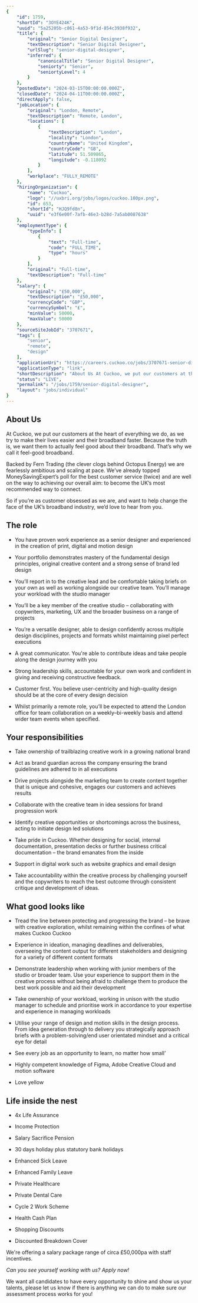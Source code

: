 ```yaml
---
{
	"id": 1759,
	"shortId": "3OYE424K",
	"uuid": "5a25205b-c861-4a53-9f1d-854c3938f932",
	"title": {
		"original": "Senior Digital Designer",
		"textDescription": "Senior Digital Designer",
		"urlSlug": "senior-digital-designer",
		"inferred": {
			"canonicalTitle": "Senior Digital Designer",
			"seniorty": "Senior",
			"seniortyLevel": 4
		}
	},
	"postedDate": "2024-03-15T00:00:00.000Z",
	"closedDate": "2024-04-11T00:00:00.000Z",
	"directApply": false,
	"jobLocation": {
		"original": "London, Remote",
		"textDescription": "Remote, London",
		"locations": [
			{
				"textDescription": "London",
				"locality": "London",
				"countryName": "United Kingdom",
				"countryCode": "GB",
				"latitude": 51.509865,
				"longitude": -0.118092
			}
		],
		"workplace": "FULLY_REMOTE"
	},
	"hiringOrganization": {
		"name": "Cuckoo",
		"logo": "//uxbri.org/jobs/logos/cuckoo.180px.png",
		"id": 653,
		"shortId": "HJQ9fd8n",
		"uuid": "e3f6e00f-7afb-46e3-b28d-7a5ab0087638"
	},
	"employmentType": {
		"typeInfo": [
			{
				"text": "Full-time",
				"code": "FULL_TIME",
				"type": "hours"
			}
		],
		"original": "Full-time",
		"textDescription": "Full-time"
	},
	"salary": {
		"original": "£50,000",
		"textDescription": "£50,000",
		"currencyCode": "GBP",
		"currencySymbol": "£",
		"minValue": 50000,
		"maxValue": 50000
	},
	"sourceSiteJobId": "3707671",
	"tags": [
		"senior",
		"remote",
		"design"
	],
	"applicationUri": "https://careers.cuckoo.co/jobs/3707671-senior-digital-designer?ittk=LXCL7WOT9O",
	"applicationType": "link",
	"shortDescription": "About Us At Cuckoo, we put our customers at the heart of everything we do, as we try to make their lives easier and their broadband faster. Because the truth is, we want them to actually feel good",
	"status": "LIVE",
	"permalink": "/jobs/1759/senior-digital-designer",
	"layout": "jobs/individual"
}
---
```

<h2>About Us</h2><p>At Cuckoo, we put our customers at the heart of everything we do, as we try to make their lives easier and their broadband faster. Because the truth is, we want them to actually feel good about their broadband. That’s why we call it feel-good broadband.</p><p>Backed by Fern Trading (the clever clogs behind Octopus Energy) we are fearlessly ambitious and scaling at pace. We’ve already topped MoneySavingExpert’s poll for the best customer service (twice) and are well on the way to achieving our overall aim: to become the UK’s most recommended way to connect.</p><p>So if you’re as customer obsessed as we are, and want to help change the face of the UK’s broadband industry, we’d love to hear from you.</p><h2>The role</h2><ul><li><p>You have proven work experience as a senior designer and experienced in the creation of print, digital and motion design</p></li><li><p>Your portfolio demonstrates mastery of the fundamental design principles, original creative content and a strong sense of brand led design</p></li><li><p>You’ll report in to the creative lead and be comfortable taking briefs on your own as well as working alongside our creative team. You’ll manage your workload with the studio manager</p></li><li><p>You’ll be a key member of the creative studio – collaborating with copywriters, marketing, UX and the broader business on a range of projects</p></li><li><p>You’re a versatile designer, able to design confidently across multiple design disciplines, projects and formats whilst maintaining pixel perfect executions</p></li><li><p>A great communicator. You're able to contribute ideas and take people along the design journey with you</p></li><li><p>Strong leadership skills, accountable for your own work and confident in giving and receiving constructive feedback.</p></li><li><p>Customer first. You believe user-centricity and high-quality design should be at the core of every design decision</p></li><li><p>Whilst primarily a remote role, you’ll be expected to attend the London office for team collaboration on a weekly–bi-weekly basis and attend wider team events when specified.</p></li></ul><h2>Your responsibilities</h2><ul><li><p>Take ownership of trailblazing creative work in a growing national brand</p></li><li><p>Act as brand guardian across the company ensuring the brand guidelines are adhered to in all executions</p></li><li><p>Drive projects alongside the marketing team to create content together that is unique and cohesive, engages our customers and achieves results</p></li><li><p>Collaborate with the creative team in idea sessions for brand progression work</p></li><li><p>Identify creative opportunities or shortcomings across the business, acting to initiate design led solutions</p></li><li><p>Take pride in Cuckoo. Whether designing for social, internal documentation, presentation decks or further business critical documentation – the brand emanates from the inside</p></li><li><p>Support in digital work such as website graphics and email design</p></li><li><p>Take accountability within the creative process by challenging yourself and the copywriters to reach the best outcome through consistent critique and development of ideas.</p></li></ul><h2>What good looks like</h2><ul><li><p>Tread the line between protecting and progressing the brand – be brave with creative exploration, whilst remaining within the confines of what makes Cuckoo Cuckoo</p></li><li><p>Experience in ideation, managing deadlines and deliverables, overseeing the content output for different stakeholders and designing for a variety of different content formats</p></li><li><p>Demonstrate leadership when working with junior members of the studio or broader team. Use your experience to support them in the creative process without being afraid to challenge them to produce the best work possible and aid their development</p></li><li><p>Take ownership of your workload, working in unison with the studio manager to schedule and prioritise work in accordance to your expertise and experience in managing workloads</p></li><li><p>Utilise your range of design and motion skills in the design process. From idea generation through to delivery you strategically approach briefs with a problem-solving/end user orientated mindset and a critical eye for detail</p></li><li><p>See every job as an opportunity to learn, no matter how small’</p></li><li><p>Highly competent knowledge of Figma, Adobe Creative Cloud and motion software</p></li><li><p>Love yellow</p></li></ul><h2>Life inside the nest</h2><ul><li><p>4x Life Assurance</p></li><li><p>Income Protection</p></li><li><p>Salary Sacrifice Pension</p></li><li><p>30 days holiday plus statutory bank holidays</p></li><li><p>Enhanced Sick Leave</p></li><li><p>Enhanced Family Leave</p></li><li><p>Private Healthcare</p></li><li><p>Private Dental Care</p></li><li><p>Cycle 2 Work Scheme</p></li><li><p>Health Cash Plan&nbsp;</p></li><li><p>Shopping Discounts</p></li><li><p>Discounted Breakdown Cover</p></li></ul><p>We're offering a salary package range of circa £50,000pa with staff incentives.</p><p><em>Can you see yourself working with us? Apply now!</em></p><p>We want all candidates to have every opportunity to shine and show us your talents, please let us know if there is anything we can do to make sure our assessment process works for you!</p><p>&nbsp;</p><p>&nbsp;</p>
